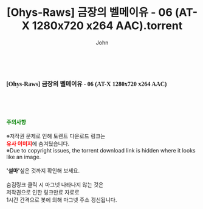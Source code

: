 ﻿---
layout: post
title:  "[Ohys-Raws] 금장의 벨메이유 - 06 (AT-X 1280x720 x264 AAC).torrent"
author: John
categories: [ 애니메이션 ]
tags: [  ]
image:  
description: "[Ohys-Raws] 금장의 벨메이유 - 06 (AT-X 1280x720 x264 AAC) torrent 정보 공유"
toc: true
toc_sticky: true
---

<br>
<div class="view-img">
<a class="view_image" href="https://torrentmobile60.com/bbs/view_image.php?fn=%2Fdata%2Ffile%2Fani%2F3735182707_06Aj9vIV_c05c40a276466e20e461b625cc4ac5455fa562d2.jpg" target="_blank"><img alt="" class="img-tag" content="https://torrentmobile60.com/data/file/ani/3735182707_06Aj9vIV_c05c40a276466e20e461b625cc4ac5455fa562d2.jpg" itemprop="image" src="https://torrentmobile60.com/data/file/ani/3735182707_06Aj9vIV_c05c40a276466e20e461b625cc4ac5455fa562d2.jpg"/></a></div><div class="view-content" itemprop="description">
<p><span style="font-family:nanumsquareround;font-size:16px;font-weight:700;white-space:nowrap;background-color:rgb(255,255,255);">[Ohys-Raws] 금장의 벨메이유 - 06 (AT-X 1280x720 x264 AAC)</span> </p> </div>
    
<br><br><br>
<p data-ke-size="size16"><b><span style="color: green;">주의사항</span></b><br /><br />※저작권 문제로 인해 토렌트 다운로드 링크는<br /><b><span style="color: red;">유사 이미지</span></b>에 숨겨뒀습니다.<br />※Due to copyright issues, the torrent download link is hidden where it looks like an image.<br /><br /><b>'설마'</b>싶은 것까지 확인해 보세요.<br /><br />숨김링크 클릭 시 마그넷 나타나지 않는 것은<br />저작권으로 인한 링크만료 자료로<br />1시간 간격으로 봇에 의해 마그넷 주소 갱신됩니다.</p>
